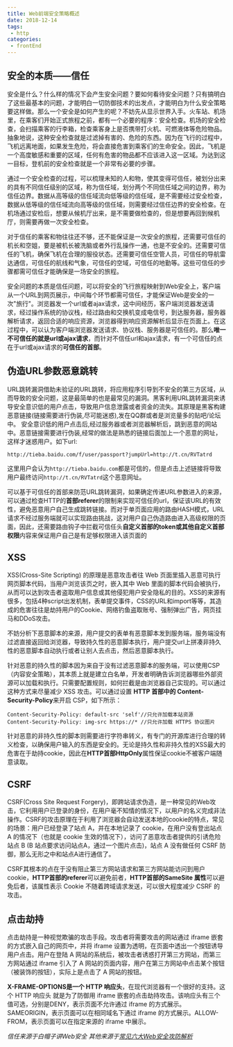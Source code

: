 ```yaml
---
title: Web前端安全策略概述
date: 2018-12-14
tags:
 - http
categories:
 - frontEnd
---
```


## 安全的本质——信任

安全是什么？什么样的情况下会产生安全问题？要如何看待安全问题？只有搞明白了这些最基本的问题，才能明白一切防御技术的出发点，才能明白为什么安全策略要这样做。那么一个安全是如何产生的呢？不妨先从显示世界入手。火车站、机场里，在乘客们开始正式旅程之前，都有一个必要的程序：安全检查。机场的安全检查，会扫描乘客的行李箱，检查乘客身上是否携带打火机、可燃液体等危险物品。抽象地说，这种安全检查就是过滤掉有害的、危险的东西。因为在飞行的过程中，飞机远离地面，如果发生危险，将会直接危害到乘客们的生命安全。因此，飞机是一个高度敏感和重要的区域，任何有危害的物品都不应该进入这一区域。为达到这一目标，登机前的安全检查就是一个非常有必要的步骤。

通过一个安全检查的过程，可以梳理未知的人和物，使其变得可信任，被划分出来的具有不同信任级别的区域，称为信任域，划分两个不同信任域之间的边界，称为信任边界。数据从高等级的信任域流向低等级的信任域，是不需要经过安全检查，数据从低等级的信任域流向高等级的信任域，则需要经过信任边界的安全检查。在机场通过安检后，想要从候机厅出来，是不需要做检查的，但是想要再回到候机厅，则需要再做一次安全检查。

对于信任的乘客和物往往还不够，还不能保证是一次安全的旅程，还需要可信任的机长和空姐，要是被机长被洗脑或者外行乱操作一通，也是不安全的。还需要可信任的飞机，确保飞机在合理的服役状态。还需要可信任空管人员，可信任的导航雷达通信，可信任的航线和气象，可信任的空域，可信任的地勤等。这些可信任的步骤都需可信任才能确保是一场安全的旅程。

安全问题的本质是信任问题，可以将安全的飞行旅程映射到Web安全上，客户端从一个URL到网页展示，中间每个环节都需可信任，才能保证Web是安全的一次"旅行"。浏览器发一个url或者ajax请求，这中间经历，客户端浏览器发送请求，经过操作系统的协议栈，经过路由和交换机变成电信号，到达服务器，服务器解析请求，返回合适的响应资源，浏览器得到响应资源解析后显示在页面上。在这过程中，可以认为客户端浏览器发送请求、协议栈、服务器是可信任的。那么**唯一不可信任的就是url或ajax请求**，而针对不信任url和ajax请求，有一个可信任的点在于url或ajax请求的**可信任的首部**。

## 伪造URL参数恶意跳转

URL跳转漏洞借助未验证的URL跳转，将应用程序引导到不安全的第三方区域，从而导致的安全问题，这是最简单的也是最常见的漏洞。黑客利用URL跳转漏洞来诱导安全意识低的用户点击，导致用户信息泄露或者资金的流失。其原理是黑客构建恶意链接(链接需要进行伪装,尽可能迷惑),发在QQ群或者是浏览量多的贴吧/论坛中。 安全意识低的用户点击后,经过服务器或者浏览器解析后，跳到恶意的网站中。恶意链接需要进行伪装,经常的做法是熟悉的链接后面加上一个恶意的网址，这样才迷惑用户。如下url:

```
http://tieba.baidu.com/f/user/passport?jumpUrl=http://t.cn/RVTatrd
```

这里用户会认为`http://tieba.baidu.com`都是可信的，但是点击上述链接将导致用户最终访问`http://t.cn/RVTatrd`这个恶意网址。

可以基于可信任的首部来防范URL跳转漏洞，如果确定传递URL参数进入的来源，可以通过检查HTTP的**首部referer**的限制来实现可信任的url，保证该URL的有效性，避免恶意用户自己生成跳转链接。而对于单页面应用的路由HASH模式，URL请求不经过服务端就可以实现路由挑战，这对用户自己伪造路由进入高级权限的页面，因此，还需要路由钩子中拦截可信任头**自定义首部的token或其他自定义首部权限**内容来保证用户自己是有足够权限进入该页面的

## XSS

XSS(Cross-Site Scripting) 的原理是恶意攻击者往 Web 页面里插入恶意可执行网页脚本代码，当用户浏览该页之时，嵌入其中 Web 里面的脚本代码会被执行，从而可以达到攻击者盗取用户信息或其他侵犯用户安全隐私的目的。XSS的来源有很多，包括4种script出发机制，表单提交事件，CSS的URL和import等等，其造成的危害往往是劫持用户的Cookie、网络钓鱼盗取账号、强制弹出广告，网页挂马和DDoS攻击。

不妨分析下恶意脚本的来源，用户提交的表单有恶意脚本发到服务端，服务端没有过滤直接返回给浏览器，导致持久性的恶意脚本执行，用户提交url上拼凑非持久性的恶意脚本自动执行或者让别人去点击，然后恶意脚本执行。

针对恶意的持久性的脚本因为来自于没有过滤恶意脚本的服务端，可以使用CSP （内容安全策略），其本质上就是建立白名单，开发者明确告诉浏览器哪些外部资源可以加载和执行。只需要配置规则，如何拦截是由浏览器自己实现的。可以通过这种方式来尽量减少 XSS 攻击。可以通过设置 **HTTP 首部中的 Content-Security-Policy**来开启 CSP，如下所示：

```
Content-Security-Policy: default-src 'self'//只允许加载本站资源
Content-Security-Policy: img-src https://* //只允许加载 HTTPS 协议图片
```

针对恶意的非持久性的脚本则需要进行字符串转义，有专门的开源库进行合理的转义检查，以确保用户输入的东西是安全的。无论是持久性和非持久性的XSS最大的危害在于劫持cookie，因此在**HTTP首部HttpOnly**属性保证cookie不被客户端随意读取。

## CSRF

CSRF(Cross Site Request Forgery)，即跨站请求伪造，是一种常见的Web攻击，它利用用户已登录的身份，在用户毫不知情的情况下，以用户的名义完成非法操作。CSRF的攻击原理在于利用了浏览器会自动发送本地的cookie的特点，常见的场景：用户已经登录了站点 A，并在本地记录了 cookie，在用户没有登出站点 A 的情况下（也就是 cookie 生效的情况下），访问了恶意攻击者提供的引诱危险站点 B (B 站点要求访问站点A，通过一个图片点击)，站点 A 没有做任何 CSRF 防御，那么无形之中和站点A进行通信了。

CSRF其根本的点在于没有阻止第三方网站请求和第三方网站能访问到用户cookie，**HTTP首部的referer**可以避免前者，**HTTP首部的SameSite 属性**可以避免后者，该属性表示 Cookie 不随着跨域请求发送，可以很大程度减少 CSRF 的攻击。

## 点击劫持

点击劫持是一种视觉欺骗的攻击手段。攻击者将需要攻击的网站通过 iframe 嵌套的方式嵌入自己的网页中，并将 iframe 设置为透明，在页面中透出一个按钮诱导用户点击。用户在登陆 A 网站的系统后，被攻击者诱惑打开第三方网站，而第三方网站通过 iframe 引入了 A 网站的页面内容，用户在第三方网站中点击某个按钮（被装饰的按钮），实际上是点击了 A 网站的按钮。

**X-FRAME-OPTIONS是一个 HTTP 响应头**，在现代浏览器有一个很好的支持。这个 HTTP 响应头 就是为了防御用 iframe 嵌套的点击劫持攻击。该响应头有三个值可选，分别是DENY，表示页面不允许通过 iframe 的方式展示。SAMEORIGIN，表示页面可以在相同域名下通过 iframe 的方式展示。ALLOW-FROM，表示页面可以在指定来源的 iframe 中展示。


*信任来源于白帽子讲Web安全*
*其他来源于[常见六大Web安全攻防解析](https://juejin.im/post/6844903772930441230)*

